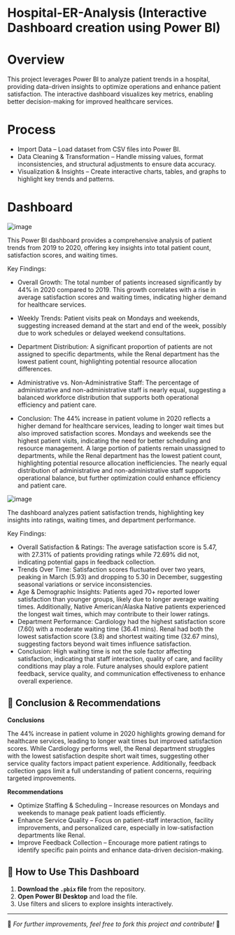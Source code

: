 # Hospital-ER-Analysis (Interactive Dashboard creation using Power BI)
# Overview
This project leverages Power BI to analyze patient trends in a hospital, providing data-driven insights to optimize operations and enhance patient satisfaction. The interactive dashboard visualizes key metrics, enabling better decision-making for improved healthcare services.

# Process
- Import Data – Load dataset from CSV files into Power BI.
- Data Cleaning & Transformation – Handle missing values, format inconsistencies, and structural adjustments to ensure data accuracy.
- Visualization & Insights – Create interactive charts, tables, and graphs to highlight key trends and patterns.

# Dashboard
![image](https://github.com/user-attachments/assets/b0125b10-e9f5-4bc3-aecb-0c686bd56962)

This Power BI dashboard provides a comprehensive analysis of patient trends from 2019 to 2020, offering key insights into total patient count, satisfaction scores, and waiting times.

Key Findings:
- Overall Growth: The total number of patients increased significantly by 44% in 2020 compared to 2019. This growth correlates with a rise in average satisfaction scores and waiting times, indicating higher demand for healthcare services.

- Weekly Trends: Patient visits peak on Mondays and weekends, suggesting increased demand at the start and end of the week, possibly due to work schedules or delayed weekend consultations.

- Department Distribution: A significant proportion of patients are not assigned to specific departments, while the Renal department has the lowest patient count, highlighting potential resource allocation differences.

- Administrative vs. Non-Administrative Staff: The percentage of administrative and non-administrative staff is nearly equal, suggesting a balanced workforce distribution that supports both operational efficiency and patient care.
- Conclusion:
The 44% increase in patient volume in 2020 reflects a higher demand for healthcare services, leading to longer wait times but also improved satisfaction scores. Mondays and weekends see the highest patient visits, indicating the need for better scheduling and resource management. A large portion of patients remain unassigned to departments, while the Renal department has the lowest patient count, highlighting potential resource allocation inefficiencies. The nearly equal distribution of administrative and non-administrative staff supports operational balance, but further optimization could enhance efficiency and patient care.

![image](https://github.com/user-attachments/assets/282bfde5-fbf8-47f7-b733-029fdc12c52f)

The dashboard analyzes patient satisfaction trends, highlighting key insights into ratings, waiting times, and department performance.

Key Findings:
- Overall Satisfaction & Ratings: The average satisfaction score is 5.47, with 27.31% of patients providing ratings while 72.69% did not, indicating potential gaps in feedback collection.
- Trends Over Time: Satisfaction scores fluctuated over two years, peaking in March (5.93) and dropping to 5.30 in December, suggesting seasonal variations or service inconsistencies.
- Age & Demographic Insights: Patients aged 70+ reported lower satisfaction than younger groups, likely due to longer average waiting times. Additionally, Native American/Alaska Native patients experienced the longest wait times, which may contribute to their lower ratings.
- Department Performance:
Cardiology had the highest satisfaction score (7.60) with a moderate waiting time (36.41 mins).
Renal had both the lowest satisfaction score (3.8) and shortest waiting time (32.67 mins), suggesting factors beyond wait times influence satisfaction.
- Conclusion:
High waiting time is not the sole factor affecting satisfaction, indicating that staff interaction, quality of care, and facility conditions may play a role. Future analyses should explore patient feedback, service quality, and communication effectiveness to enhance overall experience.

## 📌 **Conclusion & Recommendations**

**Conclusions**

The 44% increase in patient volume in 2020 highlights growing demand for healthcare services, leading to longer wait times but improved satisfaction scores. While Cardiology performs well, the Renal department struggles with the lowest satisfaction despite short wait times, suggesting other service quality factors impact patient experience. Additionally, feedback collection gaps limit a full understanding of patient concerns, requiring targeted improvements.

**Recommendations**
- Optimize Staffing & Scheduling – Increase resources on Mondays and weekends to manage peak patient loads efficiently.
- Enhance Service Quality – Focus on patient-staff interaction, facility improvements, and personalized care, especially in low-satisfaction departments like Renal.
- Improve Feedback Collection – Encourage more patient ratings to identify specific pain points and enhance data-driven decision-making.

## 🚀 **How to Use This Dashboard**
1. **Download the `.pbix` file** from the repository.
2. **Open Power BI Desktop** and load the file.
3. Use filters and slicers to explore insights interactively.

---
🔗 *For further improvements, feel free to fork this project and contribute!* 🚀



